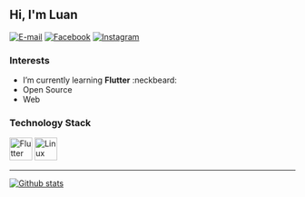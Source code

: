 ## Hi, I'm Luan

[![E-mail](https://img.shields.io/badge/-lu4nn3ry%40gmail.com-%23b23121?style=flat-square&logo=Gmail&logoColor=white)](mailto:lu4nn3ry@gmail.com)
[![Facebook](https://img.shields.io/badge/-lu4nn3ry-%233b5998?style=flat-square&logo=Facebook&logoColor=white)](https://fb.com/lu4nn3ry)
[![Instagram](https://img.shields.io/badge/-lu4nn3ry-%23e1306c?style=flat-square&logo=Instagram&logoColor=white)](https://instagram.com/lu4nn3ry)

### Interests

- I’m currently learning **Flutter** :neckbeard:
- Open Source
- Web

### Technology Stack

<p>
  <img src="https://cdn.jsdelivr.net/gh/devicons/devicon/icons/flutter/flutter-original.svg" alt="Flutter" width="40" height="40"/>
  <img src="https://cdn.jsdelivr.net/gh/devicons/devicon/icons/linux/linux-original.svg" alt="Linux" width="40" height="40"/>

</p>

<hr>
  
[![Github stats](https://github-readme-stats.vercel.app/api?username=lu4nn3ry)](https://github-readme-stats.vercel.app/api?username=lu4nn3ry)
